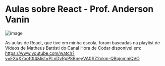 # Aulas sobre React - Prof. Anderson Vanin

![image](https://user-images.githubusercontent.com/53703505/189367840-18a81b31-2bff-4d18-920e-490e60de07f2.png)


As aulas de React, que tive em minha escola, foram baseadas na playlist de Vídeos de Matheus Battisti do Canal Hora de Codar disponível em: https://www.youtube.com/watch?v=FXqX7oof0I4&list=PLnDvRpP8BneyVA0SZ2okm-QBojomniQVO


